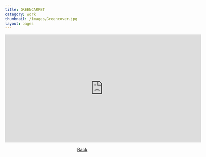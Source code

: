 ```yaml
---
title: GREENCARPET
category: work
thumbnail: /Images/Greencover.jpg
layout: pages
---
```

<div style="text-align: center;">
<iframe src="https://player.vimeo.com/video/180051079" width="640" height="352" frameborder="0" webkitallowfullscreen mozallowfullscreen allowfullscreen></iframe>
<html>
<body link="black">
<p><a href="/work">Back</a></p>
</body>
</html>
</div>
